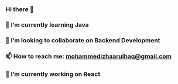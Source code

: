 ### Hi there 👋
### 🌱 I’m currently learning Java
### 👯 I’m looking to collaborate on Backend Development
### 📫 How to reach me: mohammedizhaarulhaq@gmail.com
### 🔭 I’m currently working on React

<!--
**mohammedizhaarulhaq/mohammedizhaarulhaq** is a ✨ _special_ ✨ repository because its `README.md` (this file) appears on your GitHub profile.

Here are some ideas to get you started:


- 🤔 I’m looking for help with ...
- 💬 Ask me about ...

- 😄 Pronouns: ...
- ⚡ Fun fact: ...
-->
